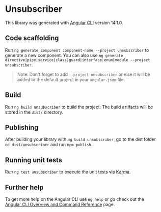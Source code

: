 # Unsubscriber

This library was generated with [Angular CLI](https://github.com/angular/angular-cli) version 14.1.0.

## Code scaffolding

Run `ng generate component component-name --project unsubscriber` to generate a new component. You can also use `ng generate directive|pipe|service|class|guard|interface|enum|module --project unsubscriber`.
> Note: Don't forget to add `--project unsubscriber` or else it will be added to the default project in your `angular.json` file. 

## Build

Run `ng build unsubscriber` to build the project. The build artifacts will be stored in the `dist/` directory.

## Publishing

After building your library with `ng build unsubscriber`, go to the dist folder `cd dist/unsubscriber` and run `npm publish`.

## Running unit tests

Run `ng test unsubscriber` to execute the unit tests via [Karma](https://karma-runner.github.io).

## Further help

To get more help on the Angular CLI use `ng help` or go check out the [Angular CLI Overview and Command Reference](https://angular.io/cli) page.
